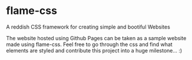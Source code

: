 # flame-css
A reddish CSS framework for creating simple and bootiful Websites

The website hosted using Github Pages can be taken as a sample website made using flame-css. Feel free to go through the css and find what elements are styled and contribute this project into a huge milestone... :)
